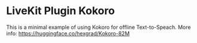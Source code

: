 # LiveKit Plugin Kokoro

This is a minimal example of using Kokoro for offline Text-to-Speach.
More info: https://huggingface.co/hexgrad/Kokoro-82M

